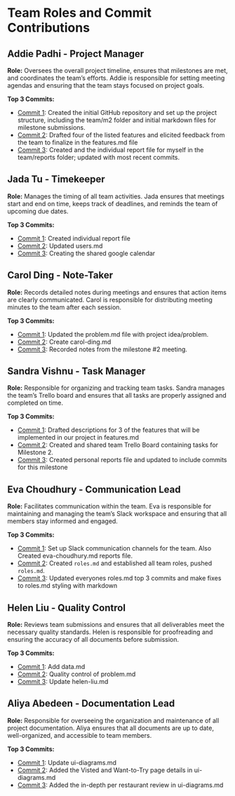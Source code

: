# Team Roles and Commit Contributions

## Addie Padhi - Project Manager

**Role:** Oversees the overall project timeline, ensures that milestones are met, and coordinates the team’s efforts. Addie is responsible for setting meeting agendas and ensuring that the team stays focused on project goals.

**Top 3 Commits:**

- [Commit 1](https://github.com/addie-p/Team20-Project/commit/9062818caa4239a2676a930d1b5f83d4c96da2d7): Created the initial GitHub repository and set up the project structure, including the team/m2 folder and initial markdown files for milestone submissions.
- [Commit 2](https://github.com/addie-p/Team20-Project/commit/e23f8f8ce04b00435d7bedaa8d1c73f0fddfc015): Drafted four of the listed features and elicited feedback from the team to finalize in the features.md file
- [Commit 3](https://github.com/addie-p/Team20-Project/commit/a85512344b6d811adc7ade2c6e7d56f9a54611d0): Created and the individual report file for myself in the team/reports folder; updated with most recent commits.

## Jada Tu - Timekeeper

**Role:** Manages the timing of all team activities. Jada ensures that meetings start and end on time, keeps track of deadlines, and reminds the team of upcoming due dates.

**Top 3 Commits:**

- [Commit 1](https://github.com/addie-p/Team20-Project/commit/4192244a3d6ee6b385d6b716cb260b20d98b669d): Created individual report file
- [Commit 2](https://github.com/addie-p/Team20-Project/commit/d4c8e516b0f8a1595fe72a1bdad5b71eb3177abf): Updated users.md
- [Commit 3](https://github.com/addie-p/Team20-Project/commit/17da1a49b359ea82ffcccd27a69c488a185415c2): Creating the shared google calendar

## Carol Ding - Note-Taker

**Role:** Records detailed notes during meetings and ensures that action items are clearly communicated. Carol is responsible for distributing meeting minutes to the team after each session.

**Top 3 Commits:**

- [Commit 1](https://github.com/addie-p/Team20-Project/commit/03d1e47c0d0674b58396c28dfc655fa8c0866122): Updated the problem.md file with project idea/problem.
- [Commit 2](https://github.com/addie-p/Team20-Project/commit/d8c865aae7c3abdd87580c7bb51bd8a8d1eee5d6): Create carol-ding.md
- [Commit 3](https://github.com/addie-p/Team20-Project/commit/d185f94f03e4f1060ad6fab803412d52346a131f#diff-4e67b53f8eb636599f5d4a1fb47b213216ffdf0553b3312f4c782dc275af329cR10): Recorded notes from the milestone #2 meeting.

## Sandra Vishnu - Task Manager

**Role:** Responsible for organizing and tracking team tasks. Sandra manages the team’s Trello board and ensures that all tasks are properly assigned and completed on time.

**Top 3 Commits:**

- [Commit 1](https://github.com/addie-p/Team20-Project/commit/0b5ceed2bb3f37968d5bd224f70a6785a9a2cf97): Drafted descriptions for 3 of the features that will be implemented in our project in features.md
- [Commit 2](https://github.com/addie-p/Team20-Project/commit/29501853070def6ff9160e73d0833b1aced97c9c): Created and shared team Trello Board containing tasks for Milestone 2.
- [Commit 3](https://github.com/addie-p/Team20-Project/commit/8812684a1772b2b8d6958a7617d34e686ca90317): Created personal reports file and updated to include commits for this milestone

## Eva Choudhury - Communication Lead

**Role:** Facilitates communication within the team. Eva is responsible for maintaining and managing the team’s Slack workspace and ensuring that all members stay informed and engaged.

**Top 3 Commits:**

- [Commit 1](https://github.com/addie-p/Team20-Project/commit/9f1668b43e55d3f919cac9c4c8d7afbf570024cb): Set up Slack communication channels for the team. Also Created eva-choudhury.md reports file.
- [Commit 2](https://github.com/addie-p/Team20-Project/commit/74da504182639e47a58330ebf42bc04aedb27be9): Created `roles.md` and established all team roles, pushed `roles.md`.
- [Commit 3](https://github.com/addie-p/Team20-Project/commit/c95b89e9fe1afd13b5fbbef928d3362e2793bf7a): Updated everyones roles.md top 3 commits and make fixes to roles.md styling with markdown

## Helen Liu - Quality Control

**Role:** Reviews team submissions and ensures that all deliverables meet the necessary quality standards. Helen is responsible for proofreading and ensuring the accuracy of all documents before submission.

**Top 3 Commits:**

- [Commit 1](https://github.com/addie-p/Team20-Project/commit/5c76558a8011d4bd01e950a72adcc50cf04be27b): Add data.md
- [Commit 2](https://github.com/addie-p/Team20-Project/commit/47d35da43a5a74b652dce103f3e0e9e9b176edd6): Quality control of problem.md
- [Commit 3](https://github.com/addie-p/Team20-Project/commit/7c7f28722fa19025745962b7c642d7e88f9e4c7a): Update helen-liu.md

## Aliya Abedeen - Documentation Lead

**Role:** Responsible for overseeing the organization and maintenance of all project documentation. Aliya ensures that all documents are up to date, well-organized, and accessible to team members.

**Top 3 Commits:**

- [Commit 1](https://github.com/addie-p/Team20-Project/commit/6acf042522330056fe1bea97208e1e502eca6c40): Update ui-diagrams.md
- [Commit 2](https://github.com/addie-p/Team20-Project/commit/48ff8d7ba6e969dab503624d65edc5cc37d1000d): Added the Visted and Want-to-Try page details in ui-diagrams.md
- [Commit 3](https://github.com/addie-p/Team20-Project/commit/2a582602b4a1b4668d3dd78c60e05ebc27fa5fb6): Added the in-depth per restaurant review in ui-diagrams.md
